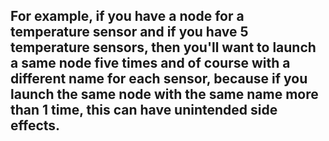 ## For example, if you have a node for a temperature sensor and if you have 5 temperature sensors, then you'll want to launch a same node five times and of course with a different name for each sensor, because if you launch the same node with the same name more than 1 time, this can have unintended side effects. 


